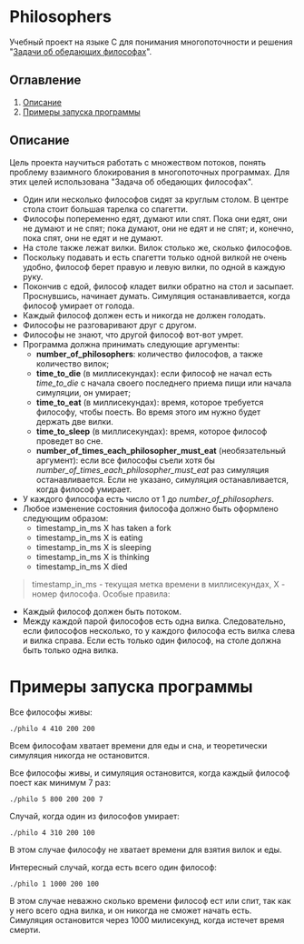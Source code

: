 # Philosophers
Учебный проект на языке C для понимания многопоточности и решения "[Задачи об обедающих философах](https://ru.wikipedia.org/wiki/%D0%97%D0%B0%D0%B4%D0%B0%D1%87%D0%B0_%D0%BE%D0%B1_%D0%BE%D0%B1%D0%B5%D0%B4%D0%B0%D1%8E%D1%89%D0%B8%D1%85_%D1%84%D0%B8%D0%BB%D0%BE%D1%81%D0%BE%D1%84%D0%B0%D1%85)".
## Оглавление

1. [Описание](#Описание)
2. [Примеры запуска программы](#Примеры-запуска-программы)
## Описание

Цель проекта научиться работать с множеством потоков, понять проблему взаимного блокирования в многопоточных программах. Для этих целей использована "Задача об обедающих философах".

- Один или несколько философов сидят за круглым столом. В центре стола стоит большая тарелка со спагетти.
- Философы попеременно едят, думают или спят. Пока они едят, они не думают и не спят; пока думают, они не едят и не спят; и, конечно, пока спят, они не едят и не думают.
- На столе также лежат вилки. Вилок столько же, сколько философов.
- Поскольку подавать и есть спагетти только одной вилкой не очень удобно, философ берет правую и левую вилки, по одной в каждую руку.
- Покончив с едой, философ кладет вилки обратно на стол и засыпает. Проснувшись, начинает думать. Симуляция останавливается, когда философ умирает от голода.
- Каждый философ должен есть и никогда не должен голодать.
- Философы не разговаривают друг с другом.
- Философы не знают, что другой философ вот-вот умрет.
- Программа должна принимать следующие аргументы:
  - **number_of_philosophers**: количество философов, а также количество вилок;
  - **time_to_die** (в миллисекундах): если философ не начал есть _time_to_die_ с начала своего последнего приема пищи или начала симуляции, он умирает;
  - **time_to_eat** (в миллисекундах): время, которое требуется философу, чтобы поесть. Во время этого им нужно будет держать две вилки.
  - **time_to_sleep** (в миллисекундах): время, которое философ проведет во сне.
  - **number_of_times_each_philosopher_must_eat** (необязательный аргумент): если все философы съели хотя бы _number_of_times_each_philosopher_must_eat_ раз симуляция останавливается. Если не указано, симуляция останавливается, когда философ умирает.
- У каждого философа есть число от 1 до _number_of_philosophers_.
- Любое изменение состояния философа должно быть оформлено следующим образом:
  - timestamp_in_ms X has taken a fork
  - timestamp_in_ms X is eating
  - timestamp_in_ms X is sleeping
  - timestamp_in_ms X is thinking
  - timestamp_in_ms X died
> timestamp_in_ms - текущая метка времени в миллисекундах,
> X - номер философа.
Особые правила:
- Каждый философ должен быть потоком.
- Между каждой парой философов есть одна вилка. Следовательно, если философов несколько, то у каждого философа есть вилка слева и вилка справа. Если есть только один философ, на столе должна быть только одна вилка.

# Примеры запуска программы
Все философы живы:
```
./philo 4 410 200 200
```
Всем философам хватает времени для еды и сна, и теоретически симуляция никогда не остановится.

Все философы живы, и симуляция остановится, когда каждый философ поест как минимум 7 раз:
```
./philo 5 800 200 200 7
```

Случай, когда один из философов умирает:
```
./philo 4 310 200 100
```
В этом случае философу не хватает времени для взятия вилок и еды.

Интересный случай, когда есть всего один философ:
```
./philo 1 1000 200 100
```
В этом случае неважно сколько времени философ ест или спит, так как у него всего одна вилка, и он никогда не сможет начать есть. Симуляция остановится через 1000 милисекунд, когда истечет время смерти.